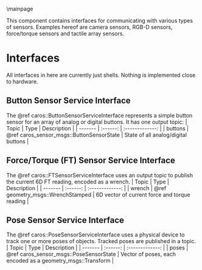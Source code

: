 \mainpage

This component contains interfaces for communicating with various types of sensors. Examples hereof are camera sensors, RGB-D sensors, force/torque sensors and tactile array sensors.

# Interfaces #
All interfaces in here are currently just shells. Nothing is implemented close to hardware.

## Button Sensor Service Interface ##
The @ref caros::ButtonSensorServiceInterface represents a simple button sensor for an array of analog or digital buttons. It has one output topic:
| Topic | Type | Description |
| ------- | :------: | :-------------: |
| buttons  | @ref caros_sensor_msgs::ButtonSensorState | State of all analog/digital buttons |

## Force/Torque (FT) Sensor Service Interface ##
The @ref caros::FTSensorServiceInterface uses an output topic to publish the current 6D FT reading, encoded as a wrench.
| Topic | Type | Description |
| ------- | :------: | :-------------: |
| wrench  | @ref geometry_msgs::WrenchStamped | 6D vector of current force and torque reading |

## Pose Sensor Service Interface ##
The @ref caros::PoseSensorServiceInterface uses a physical device to track one or more poses of objects. Tracked poses are published in a topic.
| Topic | Type | Description |
| ------- | :------: | :-------------: |
| poses  | @ref caros_sensor_msgs::PoseSensorState | Vector of poses, each encoded as a geometry_msgs::Transform |
